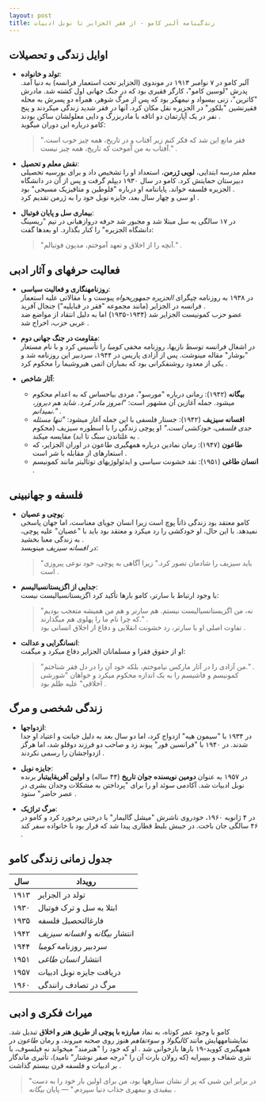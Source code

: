 ```yaml
---
layout: post
title: زندگینامه آلبر کامو - از فقر الجزایر تا نوبل ادبیات
---
```


## اوایل زندگی و تحصیلات
- **تولد و خانواده**:  
  آلبر کامو در ۷ نوامبر ۱۹۱۳ در موندوی (الجزایر تحت استعمار فرانسه) به دنیا آمد. پدرش "لوسین کامو"، کارگر فقیری بود که در جنگ جهانی اول کشته شد. مادرش "کاترین"، زنی بیسواد و نیمهکر بود که پس از مرگ شوهر، همراه دو پسرش به محله فقیرنشین "بلکور" در الجزیره نقل مکان کرد. آنها در فقر شدید زندگی میکردند و پنج نفر در یک آپارتمان دو اتاقه با مادربزرگ و دایی معلولشان ساکن بودند .  
  کامو درباره این دوران میگوید:  
  > "فقر مانع این شد که فکر کنم زیر آفتاب و در تاریخ، همه چیز خوب است. آفتاب به من آموخت که تاریخ، همه چیز نیست." .

- **نقش معلم و تحصیل**:  
  معلم مدرسه ابتدایی، **لویی ژرمن**، استعداد او را تشخیص داد و برای بورسیه تحصیلی دبیرستان حمایتش کرد. کامو در سال ۱۹۳۰ دیپلم گرفت و پس از آن در دانشگاه الجزیره فلسفه خواند. پایاننامه او درباره "فلوطین و متافیزیک مسیحی" بود .  
  او سی و چهار سال بعد، جایزه نوبل خود را به ژرمن تقدیم کرد .

- **بیماری سل و پایان فوتبال**:  
  در ۱۷ سالگی به سل مبتلا شد و مجبور شد حرفه دروازهبانی در تیم "ریسینگ دانشگاه الجزیره" را کنار بگذارد. او بعدها گفت:  
  > "آنچه را از اخلاق و تعهد آموختم، مدیون فوتبالم." .

## فعالیت حرفهای و آثار ادبی
- **روزنامهنگاری و فعالیت سیاسی**:  
  در ۱۹۳۸ به روزنامه چپگرای *الجزیره جمهوریخواه* پیوست و با مقالاتی علیه استعمار فرانسه در الجزایر (مانند مجموعه "فقر در قبایلیه") جنجال آفرید .  
  عضو حزب کمونیست الجزایر شد (۱۹۳۴-۱۹۳۵) اما به دلیل انتقاد از مواضع ضد عربی حزب، اخراج شد .

- **مقاومت در جنگ جهانی دوم**:  
  در اشغال فرانسه توسط نازیها، روزنامه مخفی *کومبا* را تأسیس کرد و با نام مستعار "بوشار" مقاله مینوشت. پس از آزادی پاریس در ۱۹۴۴، سردبیر این روزنامه شد و یکی از معدود روشنفکرانی بود که بمباران اتمی هیروشیما را محکوم کرد .

- **آثار شاخص**:  
  - **بیگانه** (۱۹۴۲): رمانی درباره "مورسو"، مردی بیاحساس که به اعدام محکوم میشود. جمله آغازین آن مشهور است: *"امروز مادر مُرد. شاید هم دیروز، نمیدانم."* .  
  - **افسانه سیزیف** (۱۹۴۲): جستار فلسفی با این جمله آغاز میشود: *"تنها مسئله جدی فلسفی، خودکشی است."* او پوچی زندگی را با اسطوره سیزیف (محکوم به غلتاندن سنگ تا ابد) مقایسه میکند .  
  - **طاعون** (۱۹۴۷): رمان نمادین درباره همهگیری طاعون در اوران الجزایر، که استعارهای از مقابله با شر است .  
  - **انسان طاغی** (۱۹۵۱): نقد خشونت سیاسی و ایدئولوژیهای توتالیتر مانند کمونیسم .

## فلسفه و جهانبینی
- **پوچی و عصیان**:  
  کامو معتقد بود زندگی ذاتاً پوچ است زیرا انسان جویای معناست، اما جهان پاسخی نمیدهد. با این حال، او خودکشی را رد میکرد و معتقد بود باید با "عصیان" علیه پوچی، به زندگی معنا بخشید .  
  در *افسانه سیزیف* مینویسد:  
  > "باید سیزیف را شادمان تصور کرد." زیرا آگاهی به پوچی، خود نوعی پیروزی است .

- **جدایی از اگزیستانسیالیسم**:  
  با وجود ارتباط با سارتر، کامو بارها تأکید کرد اگزیستانسیالیست نیست:  
  > "نه، من اگزیستانسیالیست نیستم. هم سارتر و هم من همیشه متعجب بودیم که چرا نام ما را پهلوی هم میگذارند." .  
  تفاوت اصلی او با سارتر، رد خشونت انقلابی و دفاع از اخلاق انسانی بود .

- **انسانگرایی و عدالت**:  
  او از حقوق فقرا و مسلمانان الجزایر دفاع میکرد و میگفت:  
  > "من آزادی را در آثار مارکس نیاموختم، بلکه خود آن را در دل فقر شناختم." .  
  کمونیسم و فاشیسم را به یک اندازه محکوم میکرد و خواهان "شورشی اخلاقی" علیه ظلم بود .

## زندگی شخصی و مرگ
- **ازدواجها**:  
  در ۱۹۳۴ با "سیمون هیه" ازدواج کرد، اما دو سال بعد به دلیل خیانت و اعتیاد او جدا شدند. در ۱۹۴۰ با "فرانسین فور" پیوند زد و صاحب دو فرزند دوقلو شد، اما هرگز ازدواجشان را رسمی نکردند .

- **جایزه نوبل**:  
  در ۱۹۵۷ به عنوان **دومین نویسنده جوان تاریخ** (۴۴ ساله) و **اولین آفریقاییتبار** برنده نوبل ادبیات شد. آکادمی سوئد او را برای "پرداختن به مشکلات وجدان بشری در عصر حاضر" ستود .

- **مرگ تراژیک**:  
  در ۴ ژانویه ۱۹۶۰، خودروی ناشرش "میشل گالیمار" با درختی برخورد کرد و کامو در ۴۶ سالگی جان باخت. در جیبش بلیط قطاری پیدا شد که قرار بود با خانواده سفر کند .

## جدول زمانی زندگی کامو

| **سال**       | **رویداد**                     |
|---------------|--------------------------------|
| ۱۹۱۳          | تولد در الجزایر                |
| ۱۹۳۰          | ابتلا به سل و ترک فوتبال       |
| ۱۹۳۵          | فارغالتحصیل فلسفه             |
| ۱۹۴۲          | انتشار *بیگانه* و *افسانه سیزیف* |
| ۱۹۴۴          | سردبیر روزنامه *کومبا*        |
| ۱۹۵۱          | انتشار *انسان طاغی*           |
| ۱۹۵۷          | دریافت جایزه نوبل ادبیات      |
| ۱۹۶۰          | مرگ در تصادف رانندگی          |

## میراث فکری و ادبی
کامو با وجود عمر کوتاه، به نماد **مبارزه با پوچی از طریق هنر و اخلاق** تبدیل شد. نمایشنامههایش مانند *کالیگولا* و *سوءتفاهم* هنوز روی صحنه میروند، و رمان *طاعون* در همهگیری کووید-۱۹ بارها بازخوانی شد . او که خود را "هنرمند" میخواند نه فیلسوف، با نثری شفاف و بیپیرایه (که رولان بارت آن را "درجه صفر نوشتار" نامید)، تأثیری ماندگار بر ادبیات و فلسفه قرن بیستم گذاشت .

> "در برابر این شبی که پر از نشان ستارهها بود، من برای اولین بار خود را به دست بیقیدی و بیمهری جذاب دنیا سپردم." — پایان *بیگانه* .
